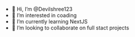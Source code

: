- 👋 Hi, I’m @Devilshree123
- 👀 I’m interested in coading
- 🌱 I’m currently learning NextJS
- 💞️ I’m looking to collaborate on full stact projects

<!---
Devilshree123/Devilshree123 is a ✨ special ✨ repository because its `README.md` (this file) appears on your GitHub profile.
You can click the Preview link to take a look at your changes.
--->
